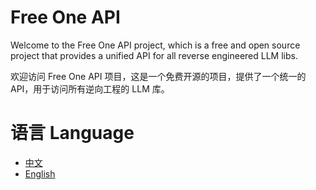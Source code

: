 # Free One API

Welcome to the Free One API project, which is a free and open source project that provides a unified API for all reverse engineered LLM libs.

欢迎访问 Free One API 项目，这是一个免费开源的项目，提供了一个统一的 API，用于访问所有逆向工程的 LLM 库。

# 语言 Language

* [中文](/zh-CN/README.md)
* [English](/en/README.md)